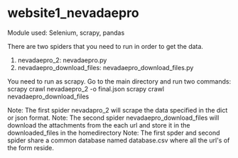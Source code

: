 # website1_nevadaepro
Module used: Selenium, scrapy, pandas

There are two spiders that you need to run in order to get the data.
1. nevadaepro_2: nevadaepro.py
2. nevadaepro_download_files: nevadaepro_download_files.py

You need to run as scrapy. Go to the main directory and run two commands:
scrapy crawl nevadaepro_2 -o final.json
scrapy crawl nevadaepro_download_files

Note: The first spider nevadapro_2 will scrape the data specified in the dict or json format.
Note: The second spider nevadaepro_download_files will download the attachments from the each url and store it in the downloaded_files in the homedirectory
Note: The first spder and second spider share a common database named database.csv where all the url's of the form reside. 
